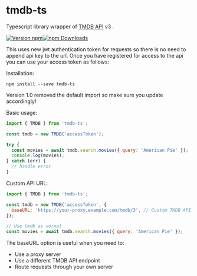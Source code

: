 # tmdb-ts

Typescript library wrapper of [TMDB API](https://developers.themoviedb.org/) v3 .

[![Version npm](https://img.shields.io/npm/v/tmdb-ts.svg?style=flat-square)](https://www.npmjs.com/package/tmdb-ts)[![npm Downloads](https://img.shields.io/npm/dm/tmdb-ts.svg?style=flat-square)](https://npmcharts.com/compare/tmdb-ts?minimal=true)

This uses new jwt authentication token for requests so there is no need to append api key to the url. Once you have registered for access to the api you can use your access token as follows:

Installation:

```
npm install --save tmdb-ts
```

Version 1.0 removed the default import so make sure you update accordingly!

Basic usage:

```js
import { TMDB } from 'tmdb-ts';

const tmdb = new TMDB('accessToken');

try {
  const movies = await tmdb.search.movies({ query: 'American Pie' });
  console.log(movies);
} catch (err) {
  // handle error
}
```

Custom API URL:

```js
import { TMDB } from 'tmdb-ts';

const tmdb = new TMDB('accessToken', {
  baseURL: 'https://your-proxy.example.com/tmdb/3', // Custom TMDB API endpoint
});

// Use tmdb as normal
const movies = await tmdb.search.movies({ query: 'American Pie' });
```

The baseURL option is useful when you need to:

- Use a proxy server
- Use a different TMDB API endpoint
- Route requests through your own server
